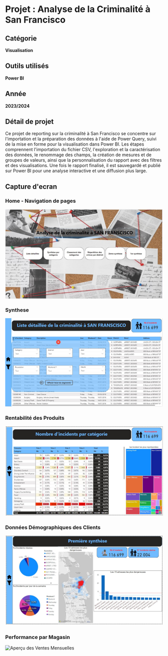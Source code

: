 # Projet : Analyse de la Criminalité à San Francisco

## Catégorie
**Visualisation**

## Outils utilisés
**Power BI**

## Année
**2023/2024**

## Détail de projet

Ce projet de reporting sur la criminalité à San Francisco se concentre sur l'importation et la préparation des données à l'aide de Power Query, suivi de la mise en forme pour la visualisation dans Power BI. Les étapes comprennent l'importation du fichier CSV, l'exploration et la caractérisation des données, le renommage des champs, la création de mesures et de groupes de valeurs, ainsi que la personnalisation du rapport avec des filtres et des visualisations. Une fois le rapport finalisé, il est sauvegardé et publié sur Power BI pour une analyse interactive et une diffusion plus large.


## Capture d'ecran


### Home - Navigation de pages
![Aperçu des Ventes Mensuelles](Capture.JPG)

### Synthese
![Aperçu des Ventes Mensuelles](Capture1.JPG)

### Rentabilité des Produits
![Aperçu des Ventes Mensuelles](Capture2.JPG)

### Données Démographiques des Clients
![Aperçu des Ventes Mensuelles](Capture3.JPG)

### Performance par Magasin
![Aperçu des Ventes Mensuelles](Capture4.JPG)
